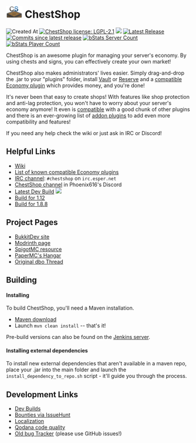 <img src="/assets/ChestShop_mini.png" alt="ChestShop icon" height="32px"> ChestShop
================================

![Created At](https://img.shields.io/github/created-at/ChestShop-authors/ChestShop-3) 
[![ChestShop license: LGPL-2.1](https://img.shields.io/github/license/ChestShop-authors/ChestShop-3)](LICENSE) [![](https://badges.crowdin.net/chestshop-3/localized.svg)](https://crowdin.com/project/chestshop-3/)
[![Latest Release](https://img.shields.io/github/v/release/ChestShop-authors/ChestShop-3)](https://github.com/ChestShop-authors/ChestShop-3/releases/latest)
[![Commits since latest release](https://img.shields.io/github/commits-since/ChestShop-authors/ChestShop-3/latest?color=red)](https://github.com/ChestShop-authors/ChestShop-3/commits/master/) [![bStats Server Count](https://img.shields.io/bstats/servers/1109.svg) ![bStats Player Count](https://img.shields.io/bstats/players/1109.svg)](https://bstats.org/plugin/bukkit/ChestShop)

ChestShop is an awesome plugin for managing your server's economy. 
By using chests and signs, you can effectively create your own market!

ChestShop also makes administrators' lives easier. 
Simply drag-and-drop the .jar to your "plugins" folder, install [Vault](http://dev.bukkit.org/server-mods/vault/) or [Reserve](https://www.spigotmc.org/resources/reserve.50739/) and a [compatible Economy plugin](https://www.spigotmc.org/wiki/chestshop-economy-plugins/) which provides money, and you're done!

It's never been that easy to create shops! With features like shop protection and anti-lag protection, you won't have to worry about your server's economy anymore! It even is [compatible](https://dev.bukkit.org/projects/chestshop/#:~:text=Compatibility,provide%20additional%20functionality%3A) with a good chunk of other plugins and there is an ever-growing list of [addon plugins](https://dev.bukkit.org/projects/chestshop/#:~:text=Additional%20modules%20for%20ChestShop%3A) to add even more compatibility and features!

If you need any help check the wiki or just ask in IRC or Discord!

Helpful Links
--------------------------------
* [Wiki](https://www.spigotmc.org/wiki/chestshop-3/)
* [List of known compatible Economy plugins](https://www.spigotmc.org/wiki/chestshop-economy-plugins/)
* [IRC channel](https://kiwiirc.com/client/irc.esper.net/#chestshop): `#chestshop` on `irc.esper.net`
* [ChestShop channel](https://discord.gg/FuTujm6Egd) in Phoenix616's Discord
* [Latest Dev Build](https://ci.minebench.de/job/ChestShop-3/) ![](https://img.shields.io/github/commits-since/ChestShop-authors/ChestShop-3/latest?color=red)
* [Build for 1.12](https://ci.minebench.de/view/ChestShop/job/ChestShop-3-1.12/)
* [Build for 1.8.8](https://ci.minebench.de/view/ChestShop/job/ChestShop-3-1.8.8/)

Project Pages
--------------------------------
* [BukkitDev site](http://dev.bukkit.org/projects/chestshop/)
* [Modrinth page](https://modrinth.com/plugin/chestshop)
* [SpigotMC resource](https://www.spigotmc.org/resources/chestshop.51856/)
* [PaperMC's Hangar](https://hangar.papermc.io/ChestShop/ChestShop)
* [Original dbo Thread](http://forums.bukkit.org/threads/4150/)

Building
--------------------------------

#### Installing

To build ChestShop, you'll need a Maven installation.
* [Maven download](http://maven.apache.org/download.cgi)
* Launch `mvn clean install` -- that's it!

Pre-build versions can also be found on the [Jenkins server](https://ci.minebench.de/job/ChestShop-3/).

#### Installing external dependencies

To install new external dependencies that aren't available in a maven repo, place your .jar into the main folder and launch the `install_dependency_to_repo.sh` script - it'll guide you through the process.

Development Links
--------------------------------
* [Dev Builds](https://ci.minebench.de/job/ChestShop-3/)
* [Bounties via IssueHunt](https://issuehunt.io/r/ChestShop-authors/ChestShop-3?tab=idle)
* [Localization](https://crowdin.com/project/chestshop-3)
* [Qodana code quality](https://qodana.cloud/projects/zxDG5/)
* [Old bug Tracker](http://dev.bukkit.org/server-mods/chestshop/tickets/?status=+) (please use GitHub issues!)
